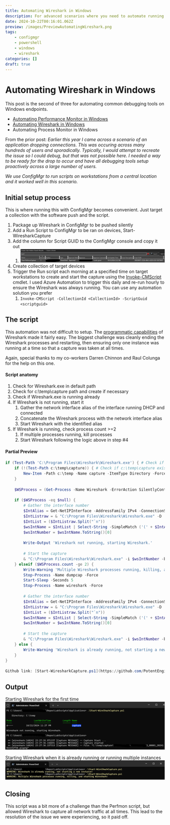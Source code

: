 ```yaml
---
title: Automating Wireshark in Windows
description: For advanced scenarios where you need to automate running Wireshark at scale
date: 2024-10-22T00:16:01.062Z
preview: /images/PreviewAutomatingWireshark.png
tags:
    - configmgr
    - powershell
    - windows
    - wireshark
categories: []
draft: true
---
```


# Automating Wireshark in Windows

This post is the second of three for automating common debugging tools on Windows endpoints. 

- [Automating Performance Monitor in Windows](https://potentengineer.com/2024/10/12/automating-performance-monitor-in-windows.html)
- [Automating Wireshark in Windows](https://potentengineer.com/2024/10/12/automating-wireshark-in-windows.html)
- Automating Process Monitor in Windows

From the prior post:
*Earlier this year I came across a scenario of an application dropping connections. This was occuring across many hundreds of users and sporadically. Typically, I would attempt to recreate the issue so I could debug, but that was not possible here. I needed a way to be ready for the drop to occur and have all debugging tools setup proactively across a large number of users.*

*We use ConfigMgr to run scripts on workstations from a central location and it worked well in this scenario.*

## Initial setup process
This is where running this with ConfigMgr becomes convenient. Just target a collection with the software push and the script.

1. Package up Wireshark in ConfigMgr to be pushed silently
2. Add a Run Script to ConfigMgr to be ran on devices, Start-WiresharkCapture
3. Add the column for Script GUID to the ConfigMgr console and copy it out
   1. ![](/assets/images/ConfigMgrScriptGUID.png)
4. Create collection of target devices
5. Trigger the Run script each morning at a specified time on target workstations to create and start the capture using the [Invoke-CMScript](https://learn.microsoft.com/en-us/powershell/module/configurationmanager/invoke-cmscript?view=sccm-ps) cmdlet. I used Azure Automation to trigger this daily and re-run hourly to ensure the Wireshark was always running. You can use any automation solution you prefer
   1. `Invoke-CMScript -CollectionId <CollectionId> -ScriptGuid <scriptguid>`

## The script
This automation was not difficult to setup. The [programmatic capabilities](https://www.wireshark.org/docs/wsug_html_chunked/ChCustCommandLine.html) of Wireshark made it fairly easy. The biggest challenge was cleanly ending the Wireshark processes and restarting, then ensuring only one instance was running at a time so that a capture was taken at all times.

Again, special thanks to my co-workers Darren Chinnon and Raul Colunga for the help on this one.

#### Script anatomy
1. Check for Wireshark.exe in default path
2. Check for c:\temp\capture path and create if necessary
3. Check if Wireshark.exe is running already
4. If Wireshark is not running, start it
   1. Gather the network interface alias of the interface running DHCP and connected
   2. Concatenate the Wireshark process with the network interface alias
   3. Start Wireshark with the identified alias
4. If Wireshark is running, check process count >=2
   1. If multiple processes running, kill processes
   2. Start Wireshark following the logic above in step #4

#### Partial Preview
```PowerShell
if (Test-Path 'C:\Program Files\Wireshark\Wireshark.exe') { # Check if Wireshark is installed
    if (!(Test-Path c:\temp\capture)) { # Check if c:\temp\capture exists
        New-Item -Path c:\temp -Name capture -ItemType Directory -Force # Create capture directory
    }
    
    $WSProcess = (Get-Process -Name Wireshark -ErrorAction SilentlyContinue)

    if ($WSProcess -eq $null) {
        # Gather the interface number
        $IntAlias = Get-NetIPInterface -AddressFamily IPv4 -ConnectionState Connected -Dhcp Enabled | Select-Object -ExpandProperty InterfaceAlias
        $IntListraw = & "C:\Program Files\Wireshark\Wireshark.exe" -D | Out-String
        $IntList = ($IntListraw.Split("`n"))
        $wsIntName = $IntList | Select-String -SimpleMatch ('(' + $IntAlias + ')')
        $wsIntNumber = $wsIntName.ToString()[0]

        Write-Output 'Wireshark not running, starting Wireshark.'

        # Start the capture
        & "C:\Program Files\Wireshark\Wireshark.exe" -i $wsIntNumber -b filesize:100000 -k -w "C:\temp\capture\$($env:username)-$($env:computername).pcapng"
    } elseif ($WSProcess.count -ge 2) {
        Write-Warning 'Multiple Wireshark processes running, killing, and starting Wireshark!'
        Stop-Process -Name dumpcap -Force
        Start-Sleep -Seconds 5
        Stop-Process -Name wireshark -Force
        
        # Gather the interface number
        $IntAlias = Get-NetIPInterface -AddressFamily IPv4 -ConnectionState Connected -Dhcp Enabled | Select-Object -ExpandProperty InterfaceAlias
        $IntListraw = & "C:\Program Files\Wireshark\Wireshark.exe" -D | Out-String
        $IntList = ($IntListraw.Split("`n"))
        $wsIntName = $IntList | Select-String -SimpleMatch ('(' + $IntAlias + ')')
        $wsIntNumber = $wsIntName.ToString()[0]

        # Start the capture
        & "C:\Program Files\Wireshark\Wireshark.exe" -i $wsIntNumber -b filesize:100000 -k -w "C:\temp\capture\$($env:username)-$($env:computername).pcapng"
    } else {
        Write-Warning 'Wireshark is already running, not starting a new instance!'
    }
}

Github link: [Start-WiresharkCapture.ps1](https://github.com/PotentEngineer/LabScripts/blob/master/Applications/Start-WireSharkCapture.ps1)
```
## Output
Starting Wireshark for the first time
![](/assets/images/WiresharkStart1.png)

Starting Wireshark when it is already running or running multiple instances
![](/assets/images/WiresharkStart2.png)

## Closing
This script was a bit more of a challenge than the Perfmon script, but allowed Wireshark to capture all network traffic at all times. This lead to the resolution of the issue we were experiencing, so it paid off. 